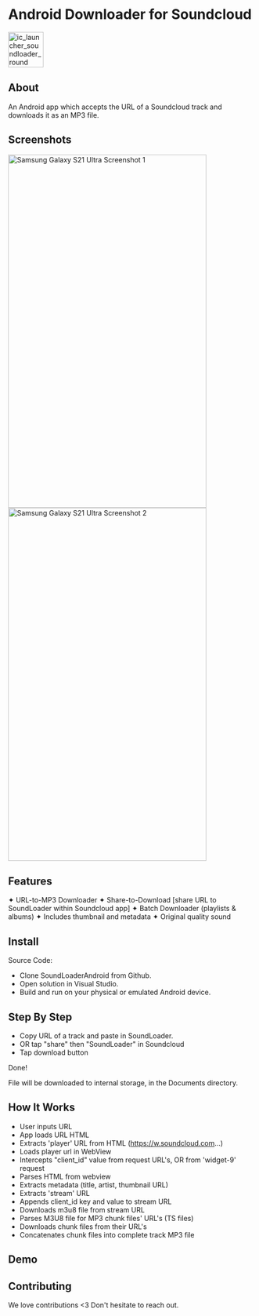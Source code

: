 # Android Downloader for Soundcloud

<img width="72" height="72" alt="ic_launcher_soundloader_round" src="https://github.com/user-attachments/assets/1cd86fc9-3afa-415c-8bcf-6d0cd810ab82" />  

## About

An Android app which accepts the URL of a Soundcloud track and downloads it as an MP3 file.

## Screenshots

<img width="405" height="720" alt="Samsung Galaxy S21 Ultra Screenshot 1" src="https://github.com/user-attachments/assets/ae7b687a-7609-4f2a-b28a-54cd3d7710dd" />
<img width="405" height="720" alt="Samsung Galaxy S21 Ultra Screenshot 2" src="https://github.com/user-attachments/assets/cc057454-9e08-4ad9-b9d1-49dbfd81e113" />

## Features

✦  URL-to-MP3 Downloader
✦  Share-to-Download [share URL to SoundLoader within Soundcloud app]
✦  Batch Downloader (playlists & albums)
✦  Includes thumbnail and metadata
✦  Original quality sound

## Install

Source Code:
*  Clone SoundLoaderAndroid from Github.
*  Open solution in Visual Studio.
*  Build and run on your physical or emulated Android device.

## Step By Step

* Copy URL of a track and paste in SoundLoader.
* OR tap "share" then "SoundLoader" in Soundcloud
* Tap download button

Done!

File will be downloaded to internal storage, in the Documents directory.

## How It Works

* User inputs URL
* App loads URL HTML
* Extracts 'player' URL from HTML (https://w.soundcloud.com...)
* Loads player url in WebView
* Intercepts "client_id" value from request URL's, OR from 'widget-9' request
* Parses HTML from webview
* Extracts metadata (title, artist, thumbnail URL)
* Extracts 'stream' URL
* Appends client_id key and value to stream URL
* Downloads m3u8 file from stream URL
* Parses M3U8 file for MP3 chunk files' URL's (TS files)
* Downloads chunk files from their URL's
* Concatenates chunk files into complete track MP3 file

## Demo


## Contributing

We love contributions <3  Don't hesitate to reach out.
